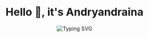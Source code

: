 <h1 align="center">Hello 👋, it's Andryandraina</h1>

<p align="center">
  <img src="https://readme-typing-svg.herokuapp.com?font=Fira+Code&size=30&pause=1000&color=4F46E5&center=true&vCenter=true&width=435&lines=Fullstack+Developer;Supabase+Wizard;Logic+Lover" alt="Typing SVG" />
</p>

